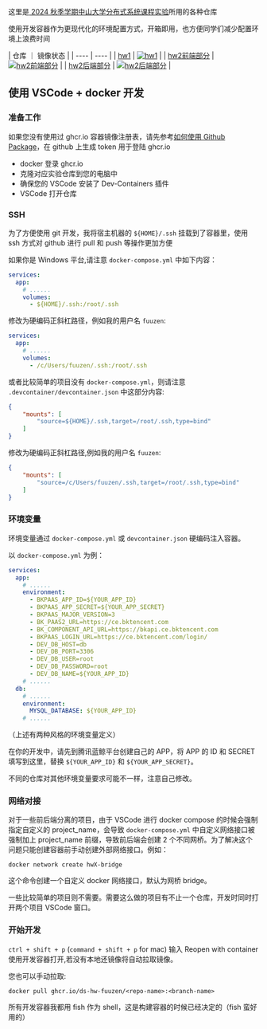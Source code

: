 这里是[ 2024 秋季学期中山大学分布式系统课程实验](https://bk.tencent.com/s-mart/community/question/14194)所用的各种仓库

使用开发容器作为更现代化的环境配置方式，开箱即用，也方便同学们减少配置环境上浪费时间

| 仓库 ｜ 镜像状态 |
| ---- | ---- |
| [hw1](https://github.com/ds-hw-fuuzen/hw1) | [![hw1](https://github.com/ds-hw-fuuzen/hw1/actions/workflows/docker-publish.yml/badge.svg)](https://github.com/ds-hw-fuuzen/hw1/actions/workflows/docker-publish.yml) |
| [hw2前端部分](https://github.com/ds-hw-fuuzen/hw2-frontend) | [![hw2前端部分](https://github.com/ds-hw-fuuzen/hw2-frontend/actions/workflows/docker-publish.yml/badge.svg)](https://github.com/ds-hw-fuuzen/hw2-frontend/actions/workflows/docker-publish.yml) |
| [hw2后端部分](https://github.com/ds-hw-fuuzen/hw2-backend) | [![hw2后端部分](https://github.com/ds-hw-fuuzen/hw2-backend/actions/workflows/docker-publish.yml/badge.svg)](https://github.com/ds-hw-fuuzen/hw2-backend/actions/workflows/docker-publish.yml) |

## 使用 VSCode + docker 开发

### 准备工作

如果您没有使用过 ghcr.io 容器镜像注册表，请先参考[如何使用 Github Package](https://docs.github.com/zh/packages/working-with-a-github-packages-registry/working-with-the-container-registry)，在 github 上生成 token 用于登陆 ghcr.io

- docker 登录 ghcr.io
- 克隆对应实验仓库到您的电脑中
- 确保您的 VSCode 安装了 Dev-Containers 插件
- VSCode 打开仓库

### SSH

为了方便使用 git 开发，我将宿主机器的 `${HOME}/.ssh` 挂载到了容器里，使用 ssh 方式对 github 进行 pull 和 push 等操作更加方便

如果你是 Windows 平台,请注意 `docker-compose.yml` 中如下内容：

``` yaml yaml
services:
  app:
    # ......
    volumes:
      - ${HOME}/.ssh:/root/.ssh
```

修改为硬编码正斜杠路径，例如我的用户名 `fuuzen`:

``` yaml yaml
services:
  app:
    # ......
    volumes:
      - /c/Users/fuuzen/.ssh:/root/.ssh
```

或者比较简单的项目没有 `docker-compose.yml`，则请注意 `.devcontainer/devcontainer.json` 中这部分内容:

```json json
{
    "mounts": [
        "source=${HOME}/.ssh,target=/root/.ssh,type=bind"
    ]
}
```

修改为硬编码正斜杠路径,例如我的用户名 `fuuzen`:

```json json
{
    "mounts": [
        "source=/c/Users/fuuzen/.ssh,target=/root/.ssh,type=bind"
    ]
}
```

### 环境变量

环境变量通过 `docker-compose.yml` 或 `devcontainer.json` 硬编码注入容器。

以 `docker-compose.yml` 为例：

```yaml yaml
services:
  app:
    # ......
    environment:
      - BKPAAS_APP_ID=${YOUR_APP_ID}
      - BKPAAS_APP_SECRET=${YOUR_APP_SECRET}
      - BKPAAS_MAJOR_VERSION=3
      - BK_PAAS2_URL=https://ce.bktencent.com
      - BK_COMPONENT_API_URL=https://bkapi.ce.bktencent.com
      - BKPAAS_LOGIN_URL=https://ce.bktencent.com/login/
      - DEV_DB_HOST=db
      - DEV_DB_PORT=3306
      - DEV_DB_USER=root
      - DEV_DB_PASSWORD=root
      - DEV_DB_NAME=${YOUR_APP_ID}
    # ......
  db:
    # ......
    environment:
      MYSQL_DATABASE: ${YOUR_APP_ID}
    # ......
```

（上述有两种风格的环境变量定义）

在你的开发中，请先到腾讯蓝鲸平台创建自己的 APP，将 APP 的 ID 和 SECRET 填写到这里，替换 `${YOUR_APP_ID}` 和 `${YOUR_APP_SECRET}`。

不同的仓库对其他环境变量要求可能不一样，注意自己修改。

### 网络对接

对于一些前后端分离的项目，由于 VSCode 进行 docker compose 的时候会强制指定自定义的 project_name，会导致 `docker-compose.yml` 中自定义网络接口被强制加上 project_name 前缀，导致前后端会创建 2 个不同网桥。为了解决这个问题只能创建容器前手动创建外部网络接口。例如：

```shell shell
docker network create hwX-bridge
```

这个命令创建一个自定义 docker 网络接口，默认为网桥 bridge。

一些比较简单的项目则不需要。需要这么做的项目有不止一个仓库，开发时同时打开两个项目 VSCode 窗口。

### 开始开发

`ctrl + shift + p` (`command + shift + p` for mac) 输入 Reopen with container 使用开发容器打开,若没有本地还镜像将自动拉取镜像。

您也可以手动拉取:

```shell shell
docker pull ghcr.io/ds-hw-fuuzen/<repo-name>:<branch-name>
```

所有开发容器我都用 fish 作为 shell，这是构建容器的时候已经决定的（fish 蛮好用的）
